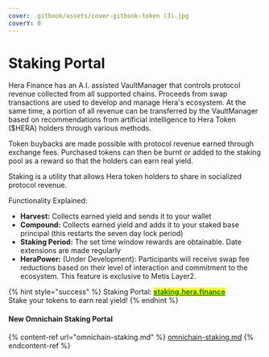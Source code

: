 ```yaml
---
cover: .gitbook/assets/cover-gitbook-token (3).jpg
coverY: 0
---
```


# Staking Portal

Hera Finance has an A.I. assisted VaultManager that controls protocol revenue collected from all supported chains. Proceeds from swap transactions are used to develop and manage Hera's ecosystem. At the same time, a portion of all revenue can be transferred by the VaultManager based on recommendations from artificial intelligence to Hera Token ($HERA) holders through various methods.

Token buybacks are made possible with protocol revenue earned through exchange fees. Purchased tokens can then be burnt or added to the staking pool as a reward so that the holders can earn real yield.

Staking is a utility that allows Hera token holders to share in socialized protocol revenue.



Functionality Explained:

* **Harvest:** Collects earned yield and sends it to your wallet
* **Compound:** Collects earned yield and adds it to your staked base principal (this restarts the seven day lock period)
* **Staking Period:** The set time window rewards are obtainable. Date extensions are made regularly
* **HeraPower:** (Under Development): Participants will receive swap fee reductions based on their level of interaction and commitment to the ecosystem. This feature is exclusive to Metis Layer2.

{% hint style="success" %}
Staking Portal: [<mark style="color:green;">**staking.hera.finance**</mark>](https://staking.hera.finance/)\
Stake your tokens to earn real yield!
{% endhint %}



#### New Omnichain Staking Portal

{% content-ref url="omnichain-staking.md" %}
[omnichain-staking.md](omnichain-staking.md)
{% endcontent-ref %}
